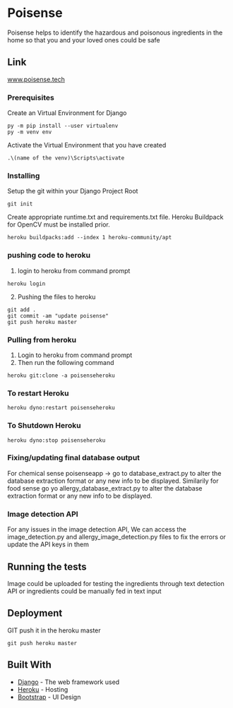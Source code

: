# Poisense

Poisense helps to identify the hazardous and poisonous ingredients in the home so that you and your loved ones could be safe

## Link

www.poisense.tech

### Prerequisites

Create an Virtual Environment for Django

```
py -m pip install --user virtualenv
py -m venv env
```
Activate the Virtual Environment that you have created

```
.\(name of the venv)\Scripts\activate
```

### Installing

Setup the git within your Django Project Root

```
git init
```
Create appropriate runtime.txt and requirements.txt file. Heroku Buildpack for OpenCV must be installed prior.

```
heroku buildpacks:add --index 1 heroku-community/apt
```

### pushing code to heroku
1. login to heroku from command prompt
```
heroku login
```
2. Pushing the files to heroku
```
git add .
git commit -am "update poisense"
git push heroku master
```

### Pulling from heroku
1. Login to heroku from command prompt
2. Then run the following command
```
heroku git:clone -a poisenseheroku
```

### To restart Heroku
```
heroku dyno:restart poisenseheroku
```

### To Shutdown Heroku
```
heroku dyno:stop poisenseheroku
```

### Fixing/updating final database output
For chemical sense poisenseapp -> go to database_extract.py to alter the database extraction format or any new info to be displayed.
Similarily for food sense go yo allergy_database_extract.py to alter the database extraction format or any new info to be displayed.

### Image detection API
For any issues in the image detection API, We can access the image_detection.py and allergy_image_detection.py files to fix the errors or update the API keys in them

## Running the tests

Image could be uploaded for testing the ingredients through text detection API or ingredients could be manually fed in text input


## Deployment

GIT push it in the heroku master

```
git push heroku master
```

## Built With

* [Django](https://www.djangoproject.com/) - The web framework used
* [Heroku](https://www.heroku.com/) - Hosting
* [Bootstrap](https://getbootstrap.com/) - UI Design


